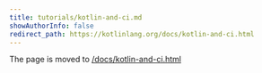 ```yaml
---
title: tutorials/kotlin-and-ci.md
showAuthorInfo: false
redirect_path: https://kotlinlang.org/docs/kotlin-and-ci.html
---
```


The page is moved to [/docs/kotlin-and-ci.html](/docs/kotlin-and-ci.html)
